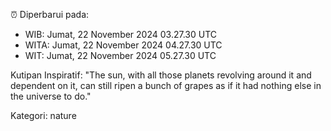 ⏰ Diperbarui pada:
- WIB: Jumat, 22 November 2024 03.27.30 UTC
- WITA: Jumat, 22 November 2024 04.27.30 UTC
- WIT: Jumat, 22 November 2024 05.27.30 UTC

Kutipan Inspiratif:
"The sun, with all those planets revolving around it and dependent on it, can still ripen a bunch of grapes as if it had nothing else in the universe to do."


Kategori: nature

